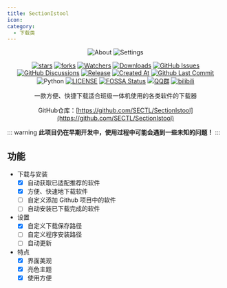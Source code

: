 ```yaml
---
title: SectionIstool
icon: 
category:
  - 下载类
---
```


<div align="center">

![About](https://github.com/SECTL/SectionIstool/blob/main/ScreenSots/SectionIstool-Light.png?raw=true)
![Settings](https://github.com/SECTL/SectionIstool/blob/main/ScreenSots/SectionIstool-Light-Setting.png?raw=true)

[![stars](https://img.shields.io/github/stars/SECTL/SectionIstool?label=Stars)](https://github.com/SECTL/SectionIstool) [![forks](https://img.shields.io/github/forks/SECTL/SectionIstool?label=Forks)](https://github.com/SECTL/SectionIstool) [![Watchers](https://img.shields.io/github/watchers/SECTL/SectionIstool?style=social)](https://github.com/SECTL/SectionIstool/watchers) [![Downloads](https://img.shields.io/github/downloads/SECTL/SectionIstool/total?style=social&label=Downloads&logo=github)](https://github.com/SECTL/SectionIstool/releases/latest) [![GitHub Issues](https://img.shields.io/github/issues-search/SECTL/SectionIstool?query=is%3Aopen&style=flat&logo=github&label=Issues&color=%233fb950)](https://github.com/SECTL/SectionIstool/issues) [![GitHub Discussions](https://img.shields.io/github/discussions/SECTL/SectionIstool?style=flat&logo=Github&label=Discussions)](https://github.com/SECTL/SectionIstool/discussions) [![Release](https://img.shields.io/github/v/release/SECTL/SectionIstool?style=flat&color=%233fb950&label=正式版)](https://github.com/SECTL/SectionIstool/releases/latest)  [![Created At](https://img.shields.io/github/created-at/SECTL/SectionIstool)](https://github.com/SECTL/SectionIstool) [![Github Last Commit](https://img.shields.io/github/last-commit/SECTL/SectionIstool)](https://github.com/SECTL/SectionIstool/commits/master) ![Python](https://img.shields.io/badge/Python-3776AB?logo=python&logoColor=white&style=flat) [![LICENSE](https://img.shields.io/badge/License-MIT-red.svg "LICENSE")](https://github.com/SECTL/SectionIstool/blob/master/LICENSE.txt) [![FOSSA Status](https://app.fossa.com/api/projects/git%2Bgithub.com%2Flzy98276%2FSectionIstool.svg?type=shield)](https://app.fossa.com/projects/git%2Bgithub.com%2Flzy98276%2FSectionIstool?ref=badge_shield&style=flat) [![QQ群](https://img.shields.io/badge/-QQ%E7%BE%A4%EF%BD%9C833875216-blue?style=flat&logo=QQ)](https://qm.qq.com/q/ASRSNUJuve) [![bilibili](https://img.shields.io/badge/-UP%E4%B8%BB%EF%BD%9C%E9%BB%8E%E6%B3%BD%E6%87%BF-%23FB7299?style=flat&logo=bilibili)](https://space.bilibili.com/520571577)

一款方便、快捷下载适合班级一体机使用的各类软件的下载器

GitHub仓库：[https://github.com/SECTL/SectionIstool](https://github.com/SECTL/SectionIstool)

</div>

::: warning
**此项目仍在早期开发中，使用过程中可能会遇到一些未知的问题！**
:::

## 功能
- 下载与安装
	- [X] 自动获取已适配推荐的软件
	- [X] 方便、快速地下载软件
	- [ ] 自定义添加 Github 项目中的软件
	- [ ] 自动安装已下载完成的软件
- 设置
	- [X] 自定义下载保存路径
	- [ ] 自定义程序安装路径
	- [ ] 自动更新
- 特点
	- [X] 界面美观
	- [X] 亮色主题
	- [X] 使用方便
